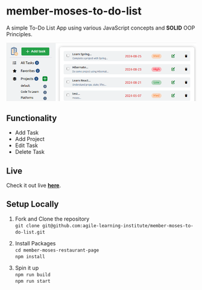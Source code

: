 # member-moses-to-do-list
A simple To-Do List App using various JavaScript concepts and **SOLID** OOP Principles.

<img src='./dist/images/header-pic.png'>

## Functionality
* Add Task
* Add Project
* Edit Task
* Delete Task

## Live
Check it out live [**here**](https://agile-learning-institute.github.io/member-moses-to-do-list/).


## Setup Locally
1. Fork and Clone the repository  
    `git clone git@github.com:agile-learning-institute/member-moses-to-do-list.git`  

2. Install Packages  
    `cd member-moses-restaurant-page`  
    `npm install`  

3. Spin it up  
    `npm run build`  
    `npm run start`  